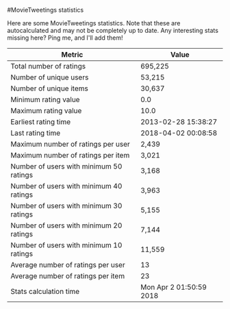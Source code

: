 #MovieTweetings statistics

Here are some MovieTweetings statistics. Note that these are autocalculated and may not be completely up to date. Any interesting stats missing here? Ping me, and I'll add them!

Metric | Value
--- | ---
Total number of ratings                 | 695,225
Number of unique users                  | 53,215
Number of unique items                  | 30,637
Minimum rating value                    | 0.0
Maximum rating value                    | 10.0
Earliest rating time                    | 2013-02-28 15:38:27
Last rating time                        | 2018-04-02 00:08:58
Maximum number of ratings per user      | 2,439
Maximum number of ratings per item      | 3,021
Number of users with minimum 50 ratings | 3,168
Number of users with minimum 40 ratings | 3,963
Number of users with minimum 30 ratings | 5,155
Number of users with minimum 20 ratings | 7,144
Number of users with minimum 10 ratings | 11,559
Average number of ratings per user      | 13
Average number of ratings per item      | 23
Stats calculation time                  | Mon Apr  2 01:50:59 2018

